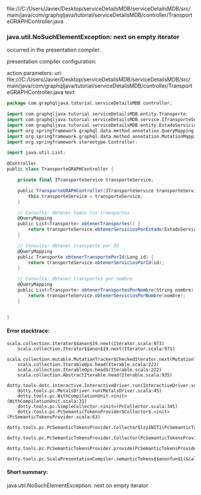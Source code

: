 file:///C:/Users/Javier/Desktop/serviceDetailsMDB/serviceDetailsMDB/src/main/java/com/graphqljava/tutorial/serviceDetailsMDB/controller/TransporteGRAPHController.java
### java.util.NoSuchElementException: next on empty iterator

occurred in the presentation compiler.

presentation compiler configuration:


action parameters:
uri: file:///C:/Users/Javier/Desktop/serviceDetailsMDB/serviceDetailsMDB/src/main/java/com/graphqljava/tutorial/serviceDetailsMDB/controller/TransporteGRAPHController.java
text:
```scala
package com.graphqljava.tutorial.serviceDetailsMDB.controller;

import com.graphqljava.tutorial.serviceDetailsMDB.entity.Transporte;
import com.graphqljava.tutorial.serviceDetailsMDB.service.ITransporteService;
import com.graphqljava.tutorial.serviceDetailsMDB.entity.EstadoServicio;
import org.springframework.graphql.data.method.annotation.QueryMapping;
import org.springframework.graphql.data.method.annotation.MutationMapping;
import org.springframework.stereotype.Controller;

import java.util.List;

@Controller
public class TransporteGRAPHController {

    private final ITransporteService transporteService;

    public TransporteGRAPHController(ITransporteService transporteService) {
        this.transporteService = transporteService;
    }

    // Consulta: Obtener todos los transportes
    @QueryMapping
    public List<Transporte> obtenerTransportes() {
        return transporteService.obtenerServiciosPorEstado(EstadoServicio.DISPONIBLE); // Puedes ajustarlo según lo que desees filtrar
    }

    // Consulta: Obtener transporte por ID
    @QueryMapping
    public Transporte obtenerTransportePorId(Long id) {
        return transporteService.obtenerServiciosPorId(id);
    }

    // Consulta: Obtener transportes por nombre
    @QueryMapping
    public List<Transporte> obtenerTransportesPorNombre(String nombre) {
        return transporteService.obtenerServiciosPorNombre(nombre);
    }


}

```



#### Error stacktrace:

```
scala.collection.Iterator$$anon$19.next(Iterator.scala:973)
	scala.collection.Iterator$$anon$19.next(Iterator.scala:971)
	scala.collection.mutable.MutationTracker$CheckedIterator.next(MutationTracker.scala:76)
	scala.collection.IterableOps.head(Iterable.scala:222)
	scala.collection.IterableOps.head$(Iterable.scala:222)
	scala.collection.AbstractIterable.head(Iterable.scala:935)
	dotty.tools.dotc.interactive.InteractiveDriver.run(InteractiveDriver.scala:164)
	dotty.tools.pc.MetalsDriver.run(MetalsDriver.scala:45)
	dotty.tools.pc.WithCompilationUnit.<init>(WithCompilationUnit.scala:31)
	dotty.tools.pc.SimpleCollector.<init>(PcCollector.scala:345)
	dotty.tools.pc.PcSemanticTokensProvider$Collector$.<init>(PcSemanticTokensProvider.scala:63)
	dotty.tools.pc.PcSemanticTokensProvider.Collector$lzyINIT1(PcSemanticTokensProvider.scala:63)
	dotty.tools.pc.PcSemanticTokensProvider.Collector(PcSemanticTokensProvider.scala:63)
	dotty.tools.pc.PcSemanticTokensProvider.provide(PcSemanticTokensProvider.scala:88)
	dotty.tools.pc.ScalaPresentationCompiler.semanticTokens$$anonfun$1(ScalaPresentationCompiler.scala:109)
```
#### Short summary: 

java.util.NoSuchElementException: next on empty iterator